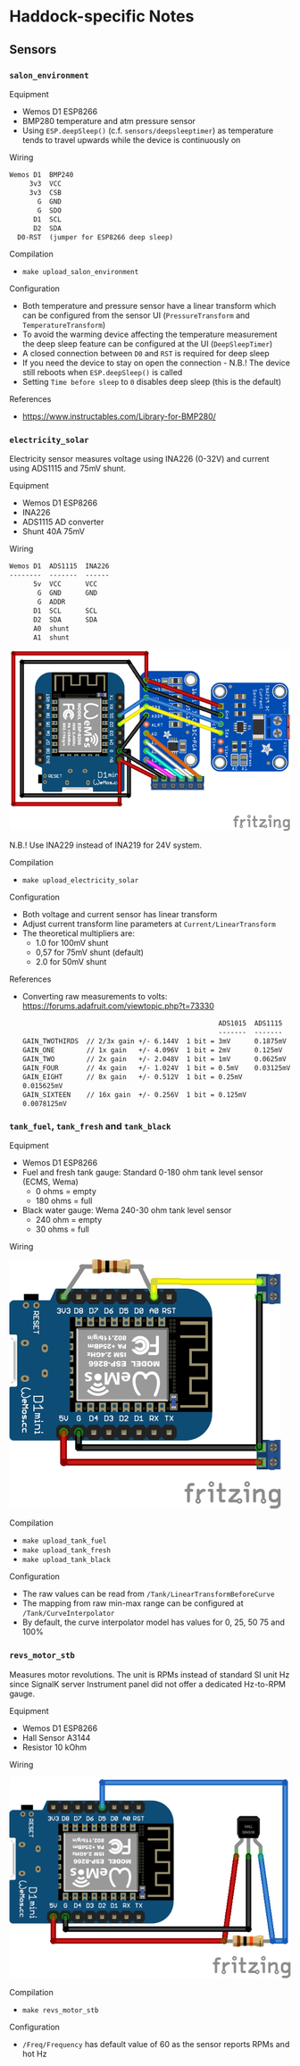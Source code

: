 # Haddock-specific Notes

## Sensors

### `salon_environment`

Equipment

 * Wemos D1 ESP8266
 * BMP280 temperature and atm pressure sensor
 * Using `ESP.deepSleep()` (c.f. `sensors/deepsleeptimer`) as temperature tends to travel upwards while the device is continuously on

Wiring

```
Wemos D1  BMP240
     3v3  VCC
     3v3  CSB
       G  GND
       G  SDO
      D1  SCL
      D2  SDA
  D0-RST  (jumper for ESP8266 deep sleep)
```

Compilation

 * `make upload_salon_environment`

Configuration

 * Both temperature and pressure sensor have a linear transform which can be configured from the sensor UI (`PressureTransform` and `TemperatureTransform`)
 * To avoid the warming device affecting the temperature measurement the deep sleep feature can be configured at the UI (`DeepSleepTimer`)
  * A closed connection between `D0` and `RST` is required for deep sleep
  * If you need the device to stay on open the connection - N.B.! The device still reboots when `ESP.deepSleep()` is called
  * Setting `Time before sleep` to `0` disables deep sleep (this is the default)

References

 * https://www.instructables.com/Library-for-BMP280/

### `electricity_solar`

Electricity sensor measures voltage using INA226 (0-32V) and current using ADS1115 and 75mV shunt.

Equipment

 * Wemos D1 ESP8266
 * INA226
 * ADS1115 AD converter
 * Shunt 40A 75mV

Wiring

```
Wemos D1  ADS1115  INA226
--------  -------  ------
      5v  VCC      VCC
       G  GND      GND
       G  ADDR
      D1  SCL      SCL
      D2  SDA      SDA
      A0  shunt
      A1  shunt
```

![See images/sensor_electricity.png](images/sensor_electricity.png)

N.B.! Use INA229 instead of INA219 for 24V system.

Compilation

 * `make upload_electricity_solar`

Configuration

 * Both voltage and current sensor has linear transform
 * Adjust current transform line parameters at `Current/LinearTransform`
 * The theoretical multipliers are:
   * 1.0 for 100mV shunt
   * 0,57 for 75mV shunt (default)
   * 2.0 for 50mV shunt

References

* Converting raw measurements to volts: https://forums.adafruit.com/viewtopic.php?t=73330
  ```
                                                   ADS1015  ADS1115
                                                   -------  -------
  GAIN_TWOTHIRDS  // 2/3x gain +/- 6.144V  1 bit = 3mV      0.1875mV
  GAIN_ONE        // 1x gain   +/- 4.096V  1 bit = 2mV      0.125mV
  GAIN_TWO        // 2x gain   +/- 2.048V  1 bit = 1mV      0.0625mV
  GAIN_FOUR       // 4x gain   +/- 1.024V  1 bit = 0.5mV    0.03125mV
  GAIN_EIGHT      // 8x gain   +/- 0.512V  1 bit = 0.25mV   0.015625mV
  GAIN_SIXTEEN    // 16x gain  +/- 0.256V  1 bit = 0.125mV  0.0078125mV
  ```

### `tank_fuel`, `tank_fresh` and `tank_black`

Equipment

  * Wemos D1 ESP8266
  * Fuel and fresh tank gauge: Standard 0-180 ohm tank level sensor (ECMS, Wema)
    * 0 ohms = empty
    * 180 ohms = full
  * Black water gauge: Wema 240-30 ohm tank level sensor
    * 240 ohm = empty
    * 30 ohms = full

Wiring

![See images/sensor_tank.png](images/sensor_tank.png)

Compilation

  * `make upload_tank_fuel`
  * `make upload_tank_fresh`
  * `make upload_tank_black`

Configuration

  * The raw values can be read from `/Tank/LinearTransformBeforeCurve`
  * The mapping from raw min-max range can be configured at `/Tank/CurveInterpolator`
  * By default, the curve interpolator model has values for 0, 25, 50 75 and 100%

### `revs_motor_stb`

Measures motor revolutions. The unit is RPMs instead of standard SI unit Hz since
SignalK server Instrument panel did not offer a dedicated Hz-to-RPM gauge.

Equipment

  * Wemos D1 ESP8266
  * Hall Sensor A3144
  * Resistor 10 kOhm

Wiring

![See images/sensor_revs.png](images/sensor_revs.png)

Compilation

 * `make revs_motor_stb`

Configuration

 * `/Freq/Frequency` has default value of 60 as the sensor reports RPMs and hot Hz
